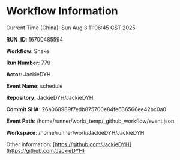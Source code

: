 # Workflow Information

Current Time (China): Sun Aug  3 11:06:45 CST 2025  

**RUN_ID**: 16700485594  

**Workflow**: Snake  

**Run Number**: 779  

**Actor**: JackieDYH  

**Event Name**: schedule  

**Repository**: JackieDYH/JackieDYH  

**Commit SHA**: 26a068989f7edb875700e84fe636566ee42bc0a0  

**Event Path**: /home/runner/work/_temp/_github_workflow/event.json  

**Workspace**: /home/runner/work/JackieDYH/JackieDYH  

Other information: [https://github.com/JackieDYH](https://github.com/JackieDYH)
